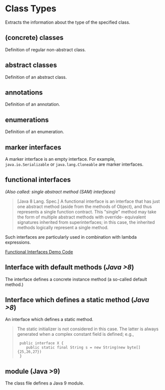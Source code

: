 # Class Types
Extracts the information about the type of the specified class.

## (concrete) classes
Definition of regular non-abstract class.

## abstract classes
Definition of an abstract class.

## annotations
Definition of an annotation.

## enumerations
Definition of an enumeration.

## marker interfaces
A marker interface is an empty interface. For example, `java.io.Serializable` or `java.lang.Cloneable` are marker interfaces.

## functional interfaces  
*(Also called: single abstract method (SAM) interfaces)*

> [Java 8 Lang. Spec.] A functional interface is an interface that has just one abstract method (aside from the methods of Object), and thus represents a single function contract. This "single" method may take the form of multiple abstract methods with override- equivalent signatures inherited from superinterfaces; in this case, the inherited methods logically represent a single method.

Such interfaces are particularly used in combination with lambda expressions.

[Functional Interfaces Demo Code](https://github.com/stg-tud/opal/blob/develop/OPAL/bi/src/test/fixtures-java/projects/jvm_features/class_types/SAMInterface.java)


## Interface with default methods (*Java >8*)
The interface defines a concrete instance method (a so-called default method.)

## Interface which defines a static method (*Java >8*)
An interface which defines a static method.


 > The static initializer is not considered in this case.
 > The latter is always generated when a complex constant field is defined; e.g.,
 >
 >      public interface X {
 >         public static final String s = new String(new byte[]{25,26,27})
 >      }

## module (Java >9)
The class file defines a Java 9 module.
